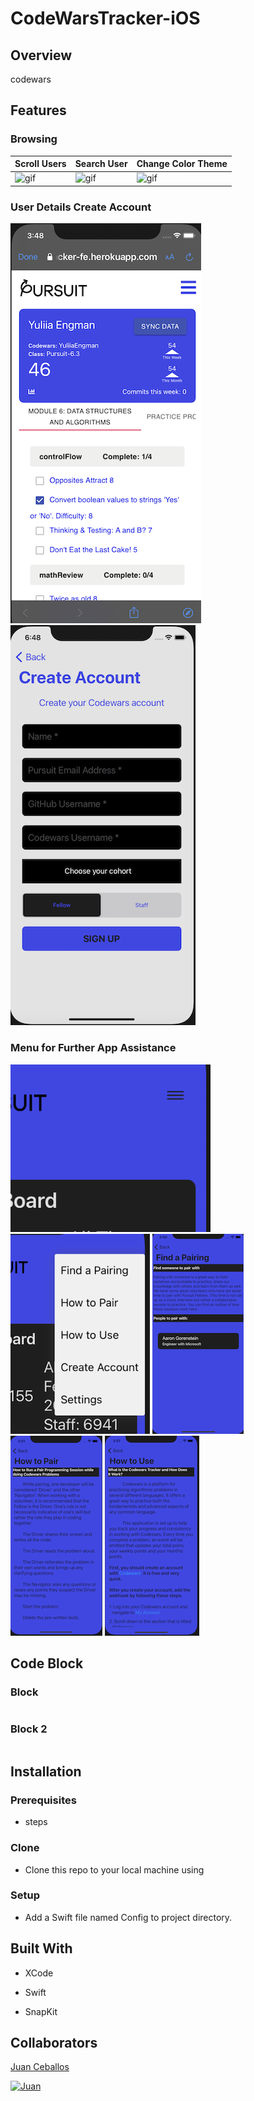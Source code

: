 # CodeWarsTracker-iOS

## Overview

codewars

       

## Features

### Browsing 

Scroll Users           | Search User             | Change Color Theme
---------------------- | ----------------------- | -----------------------
![gif](CodeWarsTracker/Assets.xcassets/MyGifAnimation.xcassets/BrowseFellows.dataset/BrowseFellows.gif) | ![gif](CodeWarsTracker/Assets.xcassets/MyGifAnimation.xcassets/SearchFellow.dataset/SearchFellow.gif) | ![gif](CodeWarsTracker/Assets.xcassets/MyGifAnimation.xcassets/ChangeTheme.dataset/ChangeTheme.gif)

### User Details     Create Account

![DetailFellow](CodeWarsTracker/Assets.xcassets/DetailFellow.imageset/DetailFellow.png) ![CreateAccount](CodeWarsTracker/Assets.xcassets/CreateAccount.imageset/CreateAccount.png)      

### Menu for Further App Assistance
![MenuClosed](CodeWarsTracker/Assets.xcassets/MenuClosed.imageset/MenuClosed.png) ![MenuOpened](CodeWarsTracker/Assets.xcassets/MenuOpened.imageset/MenuOpened.png)
![FindAPairing](CodeWarsTracker/Assets.xcassets/FindAPairing.imageset/FindAPairing.png)
![HowToPair](CodeWarsTracker/Assets.xcassets/HowToPair.imageset/HowToPair.png)
![HowToUse](CodeWarsTracker/Assets.xcassets/HowToUse.imageset/HowToUse.png)

## Code Block

### Block

```swift

```

### Block 2

```Swift

```

## Installation

### Prerequisites

* steps

### Clone

* Clone this repo to your local machine using

### Setup

* Add a Swift file named Config to project directory.


## Built With

* XCode

* Swift

* SnapKit

## Collaborators

[Juan Ceballos](https://github.com/Juan-Ceballos)

[![Juan](https://avatars1.githubusercontent.com/u/55723135?s=250&u=cce4396e360011123eebd2f52323aa6248023ef0&v=4)](https://github.com/Juan-Ceballos)

